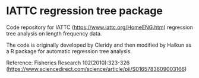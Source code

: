 # IATTC regression tree package
Code repository for IATTC (https://www.iattc.org/HomeENG.htm) regression tree analysis on length frequency data.

The code is originally developed by Cleridy and then modified by Haikun as a R package for automatic regression tree analysis.

Reference: Fisheries Research 102(2010):323-326 (https://www.sciencedirect.com/science/article/pii/S0165783609003166)
